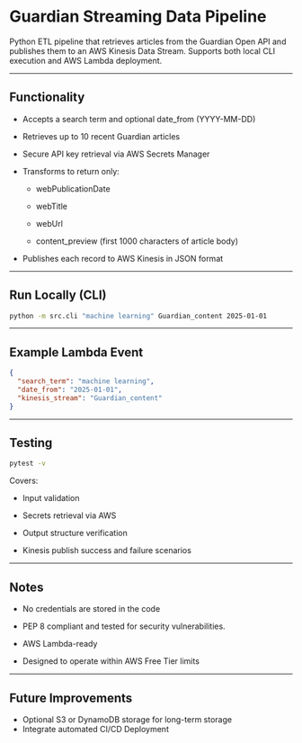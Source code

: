 # Guardian Streaming Data Pipeline

Python ETL pipeline that retrieves articles from the Guardian Open API and publishes them to an AWS Kinesis Data Stream. Supports both local CLI execution and AWS Lambda deployment.

---

## Functionality

 - Accepts a search term and optional date_from (YYYY-MM-DD)

 - Retrieves up to 10 recent Guardian articles

 - Secure API key retrieval via AWS Secrets Manager

 - Transforms to return only:

    - webPublicationDate

    - webTitle

    - webUrl

    - content_preview (first 1000 characters of article body)

 - Publishes each record to AWS Kinesis in JSON format

 ---

## Run Locally (CLI)

```bash
python -m src.cli "machine learning" Guardian_content 2025-01-01
```
---
## Example Lambda Event
```json
{
  "search_term": "machine learning",
  "date_from": "2025-01-01",
  "kinesis_stream": "Guardian_content"
}
```
---
## Testing
```bash
pytest -v
```

Covers:

 - Input validation

 - Secrets retrieval via AWS

 - Output structure verification

 - Kinesis publish success and failure scenarios

---

## Notes

 - No credentials are stored in the code

 - PEP 8 compliant and tested for security vulnerabilities. 
 
 - AWS Lambda-ready

 - Designed to operate within AWS Free Tier limits

---

 ## Future Improvements

 - Optional S3 or DynamoDB storage for long-term storage
 - Integrate automated CI/CD Deployment